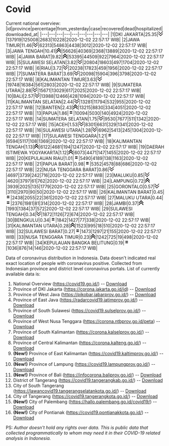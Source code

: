 # Covid
Current national overview:
|id|province|percentage|from_yesterday|case|recovered|dead|hospitalized|downloaded_at|
|---|---|---|---|---|---|---|---|---|
|1|DKI JAKARTA|25.35|![down](https://github.com/ariefrachmannn/covid/raw/master/img/rsz_down.png)|137919|125008|2683|10228|2020-12-02 22:57:17 WIB|
|2|JAWA TIMUR|11.46|![down](https://github.com/ariefrachmannn/covid/raw/master/img/rsz_down.png)|62313|54863|4438|3012|2020-12-02 22:57:17 WIB|
|3|JAWA TENGAH|10.41|![up](https://github.com/ariefrachmannn/covid/raw/master/img/rsz_img_186982.png)|56626|40369|2368|13889|2020-12-02 22:57:17 WIB|
|4|JAWA BARAT|9.82|![up](https://github.com/ariefrachmannn/covid/raw/master/img/rsz_img_186982.png)|53395|44509|922|7964|2020-12-02 22:57:17 WIB|
|5|SULAWESI SELATAN|3.82|![down](https://github.com/ariefrachmannn/covid/raw/master/img/rsz_down.png)|20804|18603|497|1704|2020-12-02 22:57:17 WIB|
|6|RIAU|3.72|![down](https://github.com/ariefrachmannn/covid/raw/master/img/rsz_down.png)|20238|17823|459|1956|2020-12-02 22:57:17 WIB|
|7|SUMATERA BARAT|3.69|![down](https://github.com/ariefrachmannn/covid/raw/master/img/rsz_down.png)|20098|15904|396|3798|2020-12-02 22:57:17 WIB|
|8|KALIMANTAN TIMUR|3.63|![down](https://github.com/ariefrachmannn/covid/raw/master/img/rsz_down.png)|19748|16384|561|2803|2020-12-02 22:57:17 WIB|
|9|SUMATERA UTARA|2.88|![down](https://github.com/ariefrachmannn/covid/raw/master/img/rsz_down.png)|15671|13029|617|2025|2020-12-02 22:57:17 WIB|
|10|BALI|2.57|![down](https://github.com/ariefrachmannn/covid/raw/master/img/rsz_down.png)|13988|12466|428|1094|2020-12-02 22:57:17 WIB|
|11|KALIMANTAN SELATAN|2.44|![down](https://github.com/ariefrachmannn/covid/raw/master/img/rsz_down.png)|13281|11794|532|955|2020-12-02 22:57:17 WIB|
|12|BANTEN|2.43|![up](https://github.com/ariefrachmannn/covid/raw/master/img/rsz_img_186982.png)|13215|8830|334|4051|2020-12-02 22:57:17 WIB|
|13|PAPUA|1.86|![equal](https://github.com/ariefrachmannn/covid/raw/master/img/rsz_equal.png)|10094|5030|140|4924|2020-12-02 22:57:17 WIB|
|14|SUMATERA SELATAN|1.75|![down](https://github.com/ariefrachmannn/covid/raw/master/img/rsz_down.png)|9530|7677|511|1342|2020-12-02 22:57:17 WIB|
|15|ACEH|1.53|![down](https://github.com/ariefrachmannn/covid/raw/master/img/rsz_down.png)|8301|6631|329|1341|2020-12-02 22:57:17 WIB|
|16|SULAWESI UTARA|1.28|![down](https://github.com/ariefrachmannn/covid/raw/master/img/rsz_down.png)|6962|5413|245|1304|2020-12-02 22:57:17 WIB|
|17|SULAWESI TENGGARA|1.21|![equal](https://github.com/ariefrachmannn/covid/raw/master/img/rsz_equal.png)|6594|5117|108|1369|2020-12-02 22:57:17 WIB|
|18|KALIMANTAN TENGAH|1.13|![up](https://github.com/ariefrachmannn/covid/raw/master/img/rsz_img_186982.png)|6122|4681|194|1247|2020-12-02 22:57:17 WIB|
|19|DAERAH ISTIMEWA YOGYAKARTA|1.12|![up](https://github.com/ariefrachmannn/covid/raw/master/img/rsz_img_186982.png)|6073|4471|147|1455|2020-12-02 22:57:17 WIB|
|20|KEPULAUAN RIAU|1.01|![equal](https://github.com/ariefrachmannn/covid/raw/master/img/rsz_equal.png)|5490|4189|138|1163|2020-12-02 22:57:17 WIB|
|21|PAPUA BARAT|0.98|![equal](https://github.com/ariefrachmannn/covid/raw/master/img/rsz_equal.png)|5352|4578|88|686|2020-12-02 22:57:17 WIB|
|22|NUSA TENGGARA BARAT|0.86|![down](https://github.com/ariefrachmannn/covid/raw/master/img/rsz_down.png)|4697|3739|242|716|2020-12-02 22:57:17 WIB|
|23|MALUKU|0.85|![down](https://github.com/ariefrachmannn/covid/raw/master/img/rsz_down.png)|4620|3797|61|762|2020-12-02 22:57:17 WIB|
|24|LAMPUNG|0.72|![up](https://github.com/ariefrachmannn/covid/raw/master/img/rsz_img_186982.png)|3939|2025|135|1779|2020-12-02 22:57:17 WIB|
|25|GORONTALO|0.57|![down](https://github.com/ariefrachmannn/covid/raw/master/img/rsz_down.png)|3110|2970|90|50|2020-12-02 22:57:17 WIB|
|26|KALIMANTAN BARAT|0.45|![equal](https://github.com/ariefrachmannn/covid/raw/master/img/rsz_equal.png)|2438|2055|22|361|2020-12-02 22:57:17 WIB|
|27|MALUKU UTARA|0.44|![equal](https://github.com/ariefrachmannn/covid/raw/master/img/rsz_equal.png)|2376|1981|81|314|2020-12-02 22:57:17 WIB|
|28|JAMBI|0.37|![up](https://github.com/ariefrachmannn/covid/raw/master/img/rsz_img_186982.png)|1993|1384|37|572|2020-12-02 22:57:17 WIB|
|29|SULAWESI TENGAH|0.34|![down](https://github.com/ariefrachmannn/covid/raw/master/img/rsz_down.png)|1872|1126|72|674|2020-12-02 22:57:17 WIB|
|30|BENGKULU|0.34|![equal](https://github.com/ariefrachmannn/covid/raw/master/img/rsz_equal.png)|1842|1427|77|338|2020-12-02 22:57:17 WIB|
|31|KALIMANTAN UTARA|0.28|![up](https://github.com/ariefrachmannn/covid/raw/master/img/rsz_img_186982.png)|1523|995|18|510|2020-12-02 22:57:17 WIB|
|32|SULAWESI BARAT|0.27|![equal](https://github.com/ariefrachmannn/covid/raw/master/img/rsz_equal.png)|1473|1297|21|155|2020-12-02 22:57:17 WIB|
|33|NUSA TENGGARA TIMUR|0.23|![up](https://github.com/ariefrachmannn/covid/raw/master/img/rsz_img_186982.png)|1242|725|19|498|2020-12-02 22:57:17 WIB|
|34|KEPULAUAN BANGKA BELITUNG|0.19|![equal](https://github.com/ariefrachmannn/covid/raw/master/img/rsz_equal.png)|1036|876|14|146|2020-12-02 22:57:17 WIB|

Data of coronavirus distribution in Indonesia. Data doesn't indicated real exact location of people with coronavirus positive. Collected from Indonesian province and district level coronavirus portals. List of currently available data is:
1. National Overview (https://covid19.go.id/) -- [Download](https://www.dropbox.com/s/66ly270fw4y76fx/covid_nasional.csv?dl=0)
2. Province of DKI Jakarta (https://corona.jakarta.go.id/id) -- [Download](https://riwayat-file-covid-19-dki-jakarta-jakartagis.hub.arcgis.com/)
3. Province of West Java (https://pikobar.jabarprov.go.id/) -- [Download](https://www.dropbox.com/s/alg0zp60fylq6cn/covid_jabar.csv?dl=0)
4. Province of East Java (https://radarcovid19.jatimprov.go.id/) -- [Download](https://www.dropbox.com/sh/e7vtgcnl4ckbvr4/AADo9UMRDZvrhHn66qTHZOvNa?dl=0)
5. Province of South Sulawesi (https://covid19.sulselprov.go.id/) -- [Download](https://www.dropbox.com/s/z5ek23lwcztj7z7/covid_sulsel.csv?dl=0)
6. Province of West Nusa Tenggara (https://corona.ntbprov.go.id/peta) -- [Download](https://www.dropbox.com/s/4p2k93n42xx0c00/covid_ntb.csv?dl=0)
7. Province of South Kalimantan (https://corona.kalselprov.go.id/) -- [Download](https://www.dropbox.com/sh/7aa2kvz8lb04pzz/AADH1Oj5oFMw2mp-D3JStPRsa?dl=0)
8. Province of Central Kalimantan (https://corona.kalteng.go.id/) -- [Download](https://www.dropbox.com/s/9q01v5r3ys2ozk4/covid_kalteng.csv?dl=0)
9. **(New!)** Province of East Kalimantan (https://covid19.kaltimprov.go.id/) -- [Download](https://www.dropbox.com/sh/qhpxj532nm80goa/AAB6ek_fp1__ieTR0TFQpfIga?dl=0)
10. **(New!)** Province of Lampung (https://covid19.lampungprov.go.id/) -- [Download](https://www.dropbox.com/s/ecuew6oa9kzwqwx/covid_lampung.csv?dl=0)
11. **(New!)** Province of Bali (https://infocorona.baliprov.go.id/) -- [Download](https://www.dropbox.com/sh/iceiwun4ufttmiu/AAC7dSRMpfTjPI1Lfzw-LeCUa?dl=0)
12. District of Tangerang (https://covid19.tangerangkab.go.id/) -- [Download](https://www.dropbox.com/sh/yxovyy6sy5bnz4p/AACZzVHinisKmz8oQWyQJ3nua?dl=0)
13. City of South Tangerang (https://lawancovid19.tangerangselatankota.go.id/) -- [Download](https://www.dropbox.com/s/zlvxo4ivswdzmle/covid_tangsel.csv?dl=0)
14. City of Tangerang (https://covid19.tangerangkota.go.id/) -- [Download](https://www.dropbox.com/s/e53224kvdrpjzy0/covid_tangkot.csv?dl=0)
15. **(New!)** City of Palembang (https://hallo.palembang.go.id/covid19/) -- [Download](https://www.dropbox.com/sh/oj17bhwhlpjht9e/AABZEG-OiaSaFvikATDx6coEa?dl=0)
16. **(New!)** City of Pontianak (https://covid19.pontianakkota.go.id/) -- [Download](https://www.dropbox.com/sh/66if3y4ly51j4sh/AADQ-zwLGa7Kz4ZzJgDw2-3na?dl=0)

PS: *Author doesn't hold any rights over data. This is public data that collected programmatically to whom may need it in their COVID-19 related analysis in Indonesia.*
